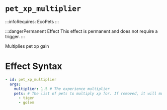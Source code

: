 # `pet_xp_multiplier`
:::infoRequires:
EcoPets
:::

:::dangerPermanent Effect
This effect is permanent and does not require a trigger.
:::

Multiplies pet xp gain
# Effect Syntax
```yaml
- id: pet_xp_multiplier
  args:
    multiplier: 1.5 # The experience multiplier
    pets: # The list of pets to multiply xp for. If removed, it will multiply all pets.
      - tiger
      - golem 
```
